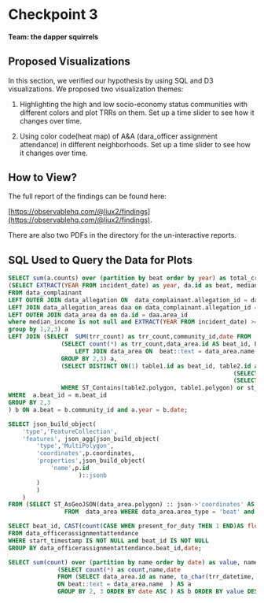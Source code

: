 # Checkpoint 3
#### Team: the dapper squirrels

## Proposed Visualizations

In this section, we verified our hypothesis by using SQL and D3 visualizations.
We proposed two visualization themes:

1. Highlighting the high and low socio-economy status communities with different
colors and plot TRRs on them. Set up a time slider to see how it changes over time.

2. Using color code(heat map) of A&A (dara_officer assignment attendance) in different
neighborhoods. Set up a time slider to see how it changes over time.

## How to View?

The full report of the findings can be found here:

[https://observablehq.com/@liux2/findings](https://observablehq.com/@liux2/findings).

There are also two PDFs in the directory for the un-interactive reports.

## SQL Used to Query the Data for Plots

```sql
SELECT sum(a.counts) over (partition by beat order by year) as total_cr, a.*, sum(b.trr_count) over (partition by beat order by year) as total_trr FROM
(SELECT EXTRACT(YEAR FROM incident_date) as year, da.id as beat, median_income::money::numeric as income, count(*) as counts
FROM data_complainant
LEFT OUTER JOIN data_allegation ON  data_complainant.allegation_id = data_allegation.crid
LEFT JOIN data_allegation_areas daa on data_complainant.allegation_id = daa.allegation_id
LEFT OUTER JOIN data_area da on da.id = daa.area_id
where median_income is not null and EXTRACT(YEAR FROM incident_date) >= 2005
group by 1,2,3) a
LEFT JOIN (SELECT  SUM(trr_count) as trr_count,community_id,date FROM
               (SELECT count(*) as trr_count,data_area.id AS beat_id, EXTRACT(YEAR FROM trr_datetime) AS date FROM trr_trr
                   LEFT JOIN data_area ON  beat::text = data_area.name
               GROUP BY 2,3) a,
               (SELECT DISTINCT ON(1) table1.id as beat_id, table2.id as community_id FROM
                                                                (SELECT * FROM  data_area WHERE data_area.area_type ='beat')table1,
                                                                (SELECT * FROM  data_area WHERE data_area.area_type ='community')table2
               WHERE ST_Contains(table2.polygon, table1.polygon) or st_intersects(table2.polygon, table1.polygon) ) m
WHERE  a.beat_id = m.beat_id
GROUP BY 2,3
) b ON a.beat = b.community_id and a.year = b.date;
```

```sql
SELECT json_build_object(
    'type','FeatureCollection',
    'features', json_agg(json_build_object(
        'type','MultiPolygon',
        'coordinates',p.coordinates,
        'properties',json_build_object(
            'name',p.id
                    )::jsonb
        )
        )
    )
FROM (SELECT ST_AsGeoJSON(data_area.polygon) :: json->'coordinates' AS coordinates ,id
                FROM  data_area WHERE data_area.area_type = 'beat' and polygon IS NOT NULL) p;
```

```sql
SELECT beat_id, CAST(count(CASE WHEN present_for_duty THEN 1 END)AS float)/count(*) AS percent, EXTRACT(YEAR FROM start_timestamp)as date
FROM data_officerassignmentattendance
WHERE start_timestamp IS NOT NULL and beat_id IS NOT NULL
GROUP BY data_officerassignmentattendance.beat_id,date;
```

```sql
SELECT sum(count) over (partition by name order by date) as value, name, date FROM
              (SELECT count(*) as count,name,date
              FROM (SELECT data_area.id as name, to_char(trr_datetime, 'YYYY-MM') AS date from  trr_trr LEFT JOIN data_area
              ON beat::text = data_area.name  ) AS a
              GROUP BY 2, 3 ORDER BY date ASC ) AS b ORDER BY value DESC ;
```
